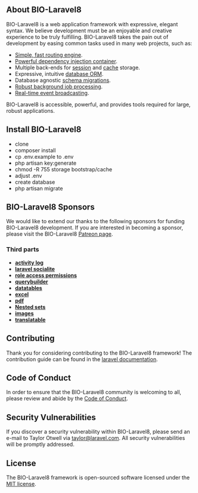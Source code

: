 ## About BIO-Laravel8

BIO-Laravel8 is a web application framework with expressive, elegant syntax. We believe development must be an enjoyable and creative experience to be truly fulfilling. BIO-Laravel8 takes the pain out of development by easing common tasks used in many web projects, such as:

-   [Simple, fast routing engine](https://laravel.com/docs/routing).
-   [Powerful dependency injection container](https://laravel.com/docs/container).
-   Multiple back-ends for [session](https://laravel.com/docs/session) and [cache](https://laravel.com/docs/cache) storage.
-   Expressive, intuitive [database ORM](https://laravel.com/docs/eloquent).
-   Database agnostic [schema migrations](https://laravel.com/docs/migrations).
-   [Robust background job processing](https://laravel.com/docs/queues).
-   [Real-time event broadcasting](https://laravel.com/docs/broadcasting).

BIO-Laravel8 is accessible, powerful, and provides tools required for large, robust applications.

## Install BIO-Laravel8

-   clone
-   composer install
-   cp .env.example to .env
-   php artisan key:generate
-   chmod -R 755 storage bootstrap/cache
-   adjust .env
-   create database
-   php artisan migrate

## BIO-Laravel8 Sponsors

We would like to extend our thanks to the following sponsors for funding BIO-Laravel8 development. If you are interested in becoming a sponsor, please visit the BIO-Laravel8 [Patreon page](https://patreon.com/taylorotwell).

### Third parts

-   **[activity log](https://spatie.be/docs/laravel-activitylog/v3/introduction)**
-   **[laravel socialite](https://laravel.com/docs/8.x/socialite)**
-   **[role access permissions](https://laratrust.santigarcor.me/docs/6.x/)**
-   **[querybuilder](https://spatie.be/docs/laravel-query-builder/v3/introduction)**
-   **[datatables](https://github.com/yajra/laravel-datatables)**
-   **[excel](https://docs.laravel-excel.com/3.1/getting-started/)**
-   **[pdf](https://github.com/barryvdh/laravel-dompdf)**
-   **[Nested sets](https://github.com/lazychaser/laravel-nestedset)**
-   **[images](http://image.intervention.io/)**
-   **[translatable](https://github.com/spatie/laravel-translatable)**

## Contributing

Thank you for considering contributing to the BIO-Laravel8 framework! The contribution guide can be found in the [laravel documentation](https://laravel.com/docs/contributions).

## Code of Conduct

In order to ensure that the BIO-Laravel8 community is welcoming to all, please review and abide by the [Code of Conduct](https://laravel.com/docs/contributions#code-of-conduct).

## Security Vulnerabilities

If you discover a security vulnerability within BIO-Laravel8, please send an e-mail to Taylor Otwell via [taylor@laravel.com](mailto:taylor@laravel.com). All security vulnerabilities will be promptly addressed.

## License

The BIO-Laravel8 framework is open-sourced software licensed under the [MIT license](https://opensource.org/licenses/MIT).
